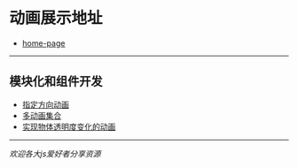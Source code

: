 # 动画展示地址
* [home-page]( https://kingziqiang.github.io/animate/)

***

## 模块化和组件开发

* [指定方向动画](https://kingziqiang.github.io/animate/指定方向的动画)
* [多动画集合](https://kingziqiang.github.io/animate/多动画集合)
* [实现物体透明度变化的动画](https://kingziqiang.github.io/animate/实现物体透明度变化的动画)

***

*欢迎各大js爱好者分享资源*

